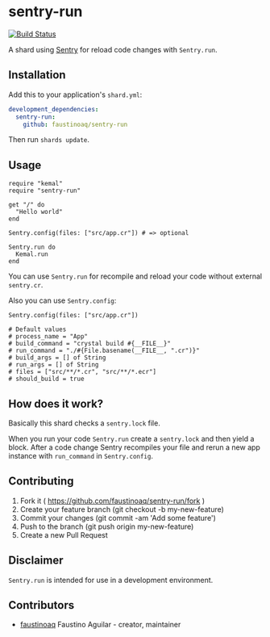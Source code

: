 # sentry-run

[![Build Status](https://travis-ci.org/faustinoaq/sentry-run.svg?branch=master)](https://travis-ci.org/faustinoaq/sentry-run)

A shard using [Sentry](https://github.com/samueleaton/sentry) for reload code changes with `Sentry.run`.

## Installation

Add this to your application's `shard.yml`:

```yaml
development_dependencies:
  sentry-run:
    github: faustinoaq/sentry-run
```

Then run `shards update`.

## Usage

```crystal
require "kemal"
require "sentry-run"

get "/" do
  "Hello world"
end

Sentry.config(files: ["src/app.cr"]) # => optional

Sentry.run do
  Kemal.run
end
```

You can use `Sentry.run` for recompile and reload your code without external `sentry.cr`.

Also you can use `Sentry.config`:

```crystal
Sentry.config(files: ["src/app.cr"])

# Default values
# process_name = "App"
# build_command = "crystal build #{__FILE__}"
# run_command = "./#{File.basename(__FILE__, ".cr")}"
# build_args = [] of String
# run_args = [] of String
# files = ["src/**/*.cr", "src/**/*.ecr"]
# should_build = true
```

## How does it work?

Basically this shard checks a `sentry.lock` file.

When you run your code `Sentry.run` create a `sentry.lock` and then yield a block. After a code change Sentry recompiles your file and rerun a new app instance with `run_command` in `Sentry.config`.

## Contributing

1. Fork it ( https://github.com/faustinoaq/sentry-run/fork )
2. Create your feature branch (git checkout -b my-new-feature)
3. Commit your changes (git commit -am 'Add some feature')
4. Push to the branch (git push origin my-new-feature)
5. Create a new Pull Request

## Disclaimer

`Sentry.run` is intended for use in a development environment.

## Contributors

- [faustinoaq](https://github.com/faustinoaq) Faustino Aguilar - creator, maintainer
